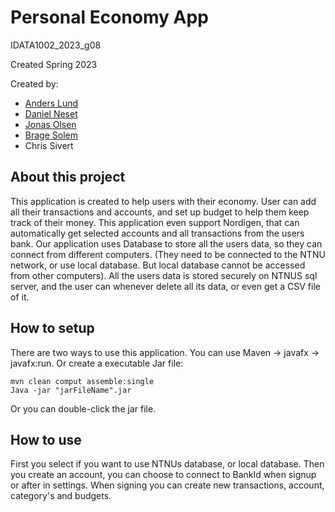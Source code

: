 # Personal Economy App
IDATA1002_2023_g08

Created Spring 2023

Created by:
- [Anders Lund](https://github.com/AnderzL7)
- [Daniel Neset](https://github.com/DanielNeset)
- [Jonas Olsen](https://github.com/jonasOlsenNTNU)
- [Brage Solem](https://github.com/BrageSolem)
- Chris Sivert


## About this project
This application is created to help users with their economy. 
User can add all their transactions and accounts, and set up budget to help them keep track of their money.
This application even support Nordigen, that can automatically get selected accounts and all transactions from the users bank.
Our application uses Database to store all the users data, so they can connect from different computers.
(They need to be connected to the NTNU network, or use local database. But local database cannot be accessed from other computers).
All the users data is stored securely on NTNUS sql server, and the user can whenever delete all its data, or even get a CSV file of it.

## How to setup
There are two ways to use this application.
You can use Maven -> javafx -> javafx:run.
Or create a executable Jar file:
```
mvn clean comput assemble:single
Java -jar "jarFileName".jar
```
Or you can double-click the jar file.


## How to use
First you select if you want to use NTNUs database, or local database. 
Then you create an account, you can choose to connect to BankId when signup or after in settings.
When signing you can create new transactions, account, category's and budgets.

